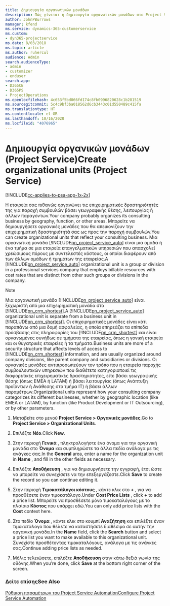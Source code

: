```yaml
---
title: Δημιουργία οργανωτικών μονάδων
description: Πώς γίνεται η δημιουργία οργανωτικών μονάδων στο Project Service
author: JohnPBurrows
manager: kfend
ms.service: dynamics-365-customerservice
ms.custom:
- dyn365-projectservice
ms.date: 8/03/2018
ms.topic: article
ms.author: ruhercul
audience: Admin
search.audienceType:
- admin
- customizer
- enduser
search.app:
- D365CE
- D365PS
- ProjectOperations
ms.openlocfilehash: 4c653f5bd066fd174c8fb0996820628c1b281519
ms.sourcegitcommit: 5c4c9bf3ba018562d6cb3443c01d550489c415fa
ms.translationtype: HT
ms.contentlocale: el-GR
ms.lasthandoff: 10/16/2020
ms.locfileid: "4076965"
---
```

# <a name="create-organizational-units-project-service"></a><span data-ttu-id="1b700-103">Δημιουργία οργανικών μονάδων (Project Service)</span><span class="sxs-lookup"><span data-stu-id="1b700-103">Create organizational units (Project Service)</span></span>

[!INCLUDE[cc-applies-to-psa-app-1x-2x](../includes/cc-applies-to-psa-app-1x-2x.md)]

<span data-ttu-id="1b700-104">Η εταιρεία σας πιθανώς οργανώνει τις επιχειρηματικές δραστηριότητές της για παροχή συμβουλών βάσει γεωγραφικής θέσης, λειτουργίας ή άλλων παραγόντων.</span><span class="sxs-lookup"><span data-stu-id="1b700-104">Your company probably organizes its consulting business by geography, function, or other areas.</span></span> <span data-ttu-id="1b700-105">Μπορείτε να δημιουργήσετε οργανικές μονάδες που θα απεικονίζουν την επιχειρηματική δραστηριότητά σας ως προς την παροχή συμβουλών.</span><span class="sxs-lookup"><span data-stu-id="1b700-105">You can create organizational units that reflect your consulting business.</span></span> <span data-ttu-id="1b700-106">Μια οργανωτική μονάδα [!INCLUDE[pn_project_service_auto](../includes/pn-project-service-auto.md)] είναι μια ομάδα ή ένα τμήμα σε μια εταιρεία επαγγελματικών υπηρεσιών που απασχολεί χρεώσιμους πόρους με συντελεστές κόστους, οι οποίοι διαφέρουν από των άλλων ομάδων ή τμημάτων της εταιρείας.</span><span class="sxs-lookup"><span data-stu-id="1b700-106">A [!INCLUDE[pn_project_service_auto](../includes/pn-project-service-auto.md)] organizational unit is a group or division in a professional services company that employs billable resources with cost rates that are distinct from other such groups or divisions in the company.</span></span>  
  
> [!NOTE]
>  <span data-ttu-id="1b700-107">Μια οργανωτική μονάδα [!INCLUDE[pn_project_service_auto](../includes/pn-project-service-auto.md)] είναι ξεχωριστή από μια επιχειρηματική μονάδα στο [!INCLUDE[pn_crm_shortest](../includes/pn-crm-shortest.md)].</span><span class="sxs-lookup"><span data-stu-id="1b700-107">A [!INCLUDE[pn_project_service_auto](../includes/pn-project-service-auto.md)] organizational unit is separate from a business unit in [!INCLUDE[pn_crm_shortest](../includes/pn-crm-shortest.md)].</span></span> <span data-ttu-id="1b700-108">Οι επιχειρηματικές μονάδες είναι κάτι παραπάνω από μια δομή ασφαλείας, η οποία επηρεάζει τα επίπεδα πρόσβασης στις πληροφορίες του [!INCLUDE[pn_crm_shortest](../includes/pn-crm-shortest.md)] και είναι οργανωμένες συνήθως σε τμήματα της εταιρείας, όπως η γονική εταιρεία και οι θυγατρικές εταιρείες ή τα τμήματα.</span><span class="sxs-lookup"><span data-stu-id="1b700-108">Business units are more of a security structure that affects levels of access to [!INCLUDE[pn_crm_shortest](../includes/pn-crm-shortest.md)] information, and are usually organized around company divisions, like parent company and subsidiaries or divisions.</span></span> <span data-ttu-id="1b700-109">Οι οργανικές μονάδες αντιπροσωπεύουν τον τρόπο που η εταιρεία παροχής συμβουλευτικών υπηρεσιών που διαθέτετε κατηγοριοποιεί τις διαφορετικές επιχειρηματικές δραστηριότητες, είτε βάσει γεωγραφικής θέσης (όπως EMEA ή LATAM) ή βάσει λειτουργίας (όπως Ανάπτυξη προϊόντων ή Ανάθεσης στο τμήμα IT) ή βάσει άλλων παραμέτρων.</span><span class="sxs-lookup"><span data-stu-id="1b700-109">Organizational units represent how your consulting company categorizes its different businesses, whether by geographic location (like EMEA or LATAM), by function (like Product Development or IT Outsourcing), or by other parameters.</span></span>  
  
1.  <span data-ttu-id="1b700-110">Μεταβείτε στο μενού **Project Service > Οργανικές μονάδες**.</span><span class="sxs-lookup"><span data-stu-id="1b700-110">Go to **Project Service > Organizational Units**.</span></span>  
  
2.  <span data-ttu-id="1b700-111">Επιλέξτε **Νέο**.</span><span class="sxs-lookup"><span data-stu-id="1b700-111">Click **New**.</span></span>  
  
3.  <span data-ttu-id="1b700-112">Στην περιοχή **Γενικά** , πληκτρολογήστε ένα όνομα για την οργανική μονάδα στο **Όνομα** και συμπληρώστε τα άλλα πεδία ανάλογα με τις ανάγκες σας.</span><span class="sxs-lookup"><span data-stu-id="1b700-112">In the **General** area, enter a name for the organization unit in **Name** , and fill in the other fields as necessary.</span></span>  
  
4.  <span data-ttu-id="1b700-113">Επιλέξτε **Αποθήκευση** , για να δημιουργήσετε την εγγραφή, έτσι ώστε να μπορείτε να συνεχίσετε να την επεξεργάζεστε.</span><span class="sxs-lookup"><span data-stu-id="1b700-113">Click **Save** to create the record so you can continue editing it.</span></span>  
  
5.  <span data-ttu-id="1b700-114">Στην περιοχή **Τιμοκατάλογοι κόστους** , κάντε κλικ στο **+** , για να προσθέσετε έναν τιμοκατάλογο.</span><span class="sxs-lookup"><span data-stu-id="1b700-114">Under **Cost Price Lists** , click **+** to add a price list.</span></span> <span data-ttu-id="1b700-115">Μπορείτε να προσθέσετε μόνο τιμοκαταλόγους με το πλαίσιο **Κόστος** που υπάρχει εδώ.</span><span class="sxs-lookup"><span data-stu-id="1b700-115">You can only add price lists with the **Cost** context here.</span></span>  
  
6.  <span data-ttu-id="1b700-116">Στο πεδίο **Όνομα** , κάντε κλικ στο κουμπί **Αναζήτηση** και επιλέξτε έναν τιμοκατάλογο που θέλετε να καταστήσετε διαθέσιμο σε αυτήν την οργανική μονάδα.</span><span class="sxs-lookup"><span data-stu-id="1b700-116">In the **Name** field, click the **Search** button and select a price list you want to make available to this organizational unit.</span></span> <span data-ttu-id="1b700-117">Συνεχίστε προσθέτοντας τιμοκαταλόγους, ανάλογα με τις ανάγκες σας.</span><span class="sxs-lookup"><span data-stu-id="1b700-117">Continue adding price lists as needed.</span></span>  
  
7.  <span data-ttu-id="1b700-118">Μόλις τελειώσετε, επιλέξτε **Αποθήκευση** στην κάτω δεξιά γωνία της οθόνης.</span><span class="sxs-lookup"><span data-stu-id="1b700-118">When you’re done, click **Save** at the bottom right corner of the screen.</span></span>  
  
### <a name="see-also"></a><span data-ttu-id="1b700-119">Δείτε επίσης</span><span class="sxs-lookup"><span data-stu-id="1b700-119">See Also</span></span>  
 [<span data-ttu-id="1b700-120">Ρύθμιση παραμέτρων του Project Service Automation</span><span class="sxs-lookup"><span data-stu-id="1b700-120">Configure Project Service Automation</span></span>](../psa/configure.md)
